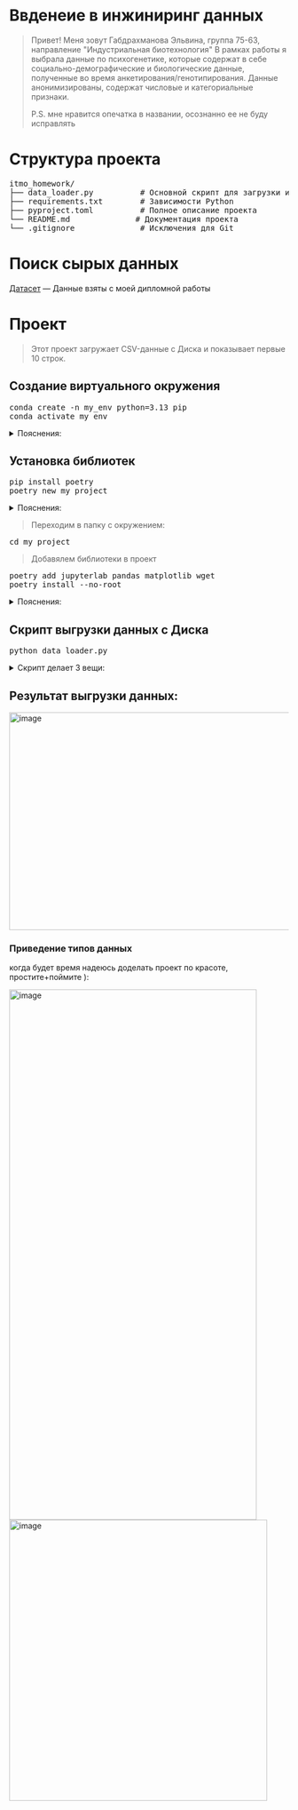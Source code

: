 # Ввденеие в инжиниринг данных
> Привет! Меня зовут Габдрахманова Эльвина, группа 75-63, направление "Индустриальная биотехнология"
В рамках работы я выбрала данные по психогенетике, которые содержат в себе социально-демографические и биологические данные, полученные во время анкетирования/генотипирования. Данные анонимизированы, содержат числовые и категориальные признаки.
> 
> P.S. мне нравится опечатка в названии, осознанно ее не буду исправлять 

# Структура проекта
<pre>
itmo_homework/
├── data_loader.py          # Основной скрипт для загрузки и отображения данных
├── requirements.txt        # Зависимости Python
├── pyproject.toml          # Полное описание проекта
└── README.md              # Документация проекта 
└── .gitignore              # Исключения для Git </pre>
# Поиск сырых данных
[Датасет](https://drive.google.com/drive/folders/1Nn9C2s_yZyvhX5LKMBCX4IR53z-8D4w9?usp=sharing)  — Данные взяты с моей дипломной работы
# Проект
> Этот проект загружает CSV-данные с Диска и показывает первые 10 строк.
## Создание виртуального окружения
<pre>conda create -n my_env python=3.13 pip
conda activate my_env </pre>
  <details>
  <summary>Пояснения:</summary>
    
> -n — «создай окружение с именем…»
> 
> pip — пакетный менеджер для установки библиотек
  </details> 

      
## Установка библиотек
<pre>pip install poetry
poetry new my_project </pre>
<details>
  <summary>Пояснения:</summary>
    
  > poetry — инструмент для управления проектами и зависимостями, с его помощью можно создавать проект и фиксировать библиотеки.
    
  > Фиксировать библиотеки — это значит запомнить точные версии всех библиотек, которые использует проект, чтобы потом его можно было воспроизвести на другом компьютере или через несколько месяцев.
>>
   </details> 
   
> Переходим в папку с окружением:
<pre>cd my_project </pre> 
> Добавялем библиотеки в проект 
<pre>poetry add jupyterlab pandas matplotlib wget
poetry install --no-root</pre> 
<details>
  <summary>Пояснения:</summary>
  
  > jupyterlab — для запуска Jupyter-ноутбуков
  >   
  > pandas — работа с таблицами CSV/Excel
  > 
  > matplotlib — визуализация данных (графики)
  >
  > wget — скачивание файлов через Python

</details> 

## Скрипт выгрузки данных с Диска
<pre>python data_loader.py</pre> 
<details>
  <summary>Скрипт делает 3 вещи:</summary>

  
  > Формирует ссылку на файл в Google Drive.
  
  > Скачивает файл и превращает его в таблицу Python (DataFrame).

  > Показывает первые строки для проверки.
</details> 

## Результат выгрузки данных:

<img width="1387" height="392" alt="image" src="https://github.com/user-attachments/assets/e4651ed6-6699-4de5-87fb-ebb68a3b53d5" />





### Приведение типов данных
когда будет время надеюсь доделать проект по красоте, простите+поймите ):

<img width="446" height="955" alt="image" src="https://github.com/user-attachments/assets/8e18fdaa-2891-4b02-979f-8daed0b16d0e" />
<img width="465" height="506" alt="image" src="https://github.com/user-attachments/assets/540e5835-a85c-4c46-81bd-38332cf7aa88" />






